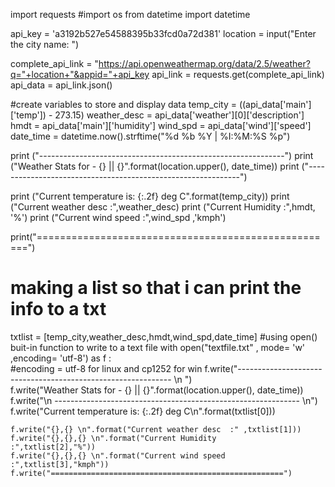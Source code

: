 import requests
#import os
from datetime import datetime

api_key = 'a3192b527e54588395b33fcd0a72d381'
location = input("Enter the city name: ")

complete_api_link = "https://api.openweathermap.org/data/2.5/weather?q="+location+"&appid="+api_key
api_link = requests.get(complete_api_link)
api_data = api_link.json()

#create variables to store and display data
temp_city = ((api_data['main']['temp']) - 273.15)
weather_desc = api_data['weather'][0]['description']
hmdt = api_data['main']['humidity']
wind_spd = api_data['wind']['speed']
date_time = datetime.now().strftime("%d %b %Y | %I:%M:%S %p")

print ("-------------------------------------------------------------")
print ("Weather Stats for - {}  || {}".format(location.upper(), date_time))
print ("-------------------------------------------------------------")

print ("Current temperature is: {:.2f} deg C".format(temp_city))
print ("Current weather desc  :",weather_desc)
print ("Current Humidity      :",hmdt, '%')
print ("Current wind speed    :",wind_spd ,'kmph')

print("====================================================")


# making a list so that i can print the info to a txt 
txtlist = [temp_city,weather_desc,hmdt,wind_spd,date_time]
#using open() buit-in function to write to a text file
with open("textfile.txt" , mode= 'w' ,encoding= 'utf-8') as f :     
                                     #encoding = utf-8 for linux and cp1252 for win
    f.write("------------------------------------------------------------- \n ")   
    f.write("Weather Stats for - {}  || {}".format(location.upper(), date_time))
    f.write("\n ------------------------------------------------------------- \n")
    f.write("Current temperature is: {:.2f} deg C\n".format(txtlist[0]))
    
    f.write("{},{} \n".format("Current weather desc  :" ,txtlist[1]))
    f.write("{},{},{} \n".format("Current Humidity      :",txtlist[2],"%"))
    f.write("{},{},{} \n".format("Current wind speed    :",txtlist[3],"kmph"))
    f.write("====================================================")
    
